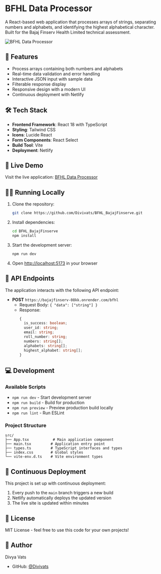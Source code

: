 # BFHL Data Processor

A React-based web application that processes arrays of strings, separating numbers and alphabets, and identifying the highest alphabetical character. Built for the Bajaj Finserv Health Limited technical assessment.

![BFHL Data Processor](https://i.ibb.co/Q3yJt5s1/Screenshot-2025-02-21-231749.png)

## 🌟 Features

- Process arrays containing both numbers and alphabets
- Real-time data validation and error handling
- Interactive JSON input with sample data
- Filterable response display
- Responsive design with a modern UI
- Continuous deployment with Netlify

## 🛠️ Tech Stack

- **Frontend Framework**: React 18 with TypeScript
- **Styling**: Tailwind CSS
- **Icons**: Lucide React
- **Form Components**: React Select
- **Build Tool**: Vite
- **Deployment**: Netlify

## 🚀 Live Demo

Visit the live application: [BFHL Data Processor](https://resonant-cocada-5761dc.netlify.app/)

## 🏃‍♂️ Running Locally

1. Clone the repository:
   ```bash
   git clone https://github.com/Divivats/BFHL_BajajFinserve.git
   ```

2. Install dependencies:
   ```bash
   cd BFHL_BajajFinserve
   npm install
   ```

3. Start the development server:
   ```bash
   npm run dev
   ```

4. Open [http://localhost:5173](http://localhost:5173) in your browser

## 📝 API Endpoints

The application interacts with the following API endpoint:

- **POST** `https://bajajfinserv-08kk.onrender.com/bfhl`
  - Request Body: `{ "data": ["string"] }`
  - Response: 
    ```typescript
    {
      is_success: boolean;
      user_id: string;
      email: string;
      roll_number: string;
      numbers: string[];
      alphabets: string[];
      highest_alphabet: string[];
    }
    ```

## 💻 Development

### Available Scripts

- `npm run dev` - Start development server
- `npm run build` - Build for production
- `npm run preview` - Preview production build locally
- `npm run lint` - Run ESLint

### Project Structure

```
src/
├── App.tsx           # Main application component
├── main.tsx         # Application entry point
├── types.ts         # TypeScript interfaces and types
├── index.css        # Global styles
└── vite-env.d.ts    # Vite environment types
```

## 🔄 Continuous Deployment

This project is set up with continuous deployment:

1. Every push to the `main` branch triggers a new build
2. Netlify automatically deploys the updated version
3. The live site is updated within minutes

## 📄 License

MIT License - feel free to use this code for your own projects!

## 👤 Author

Divya Vats
- GitHub: [@Divivats](https://github.com/Divivats)